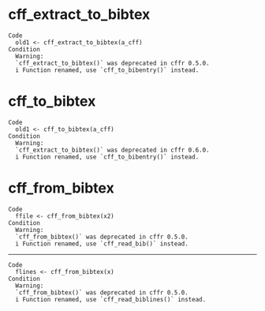 # cff_extract_to_bibtex

    Code
      old1 <- cff_extract_to_bibtex(a_cff)
    Condition
      Warning:
      `cff_extract_to_bibtex()` was deprecated in cffr 0.5.0.
      i Function renamed, use `cff_to_bibentry()` instead.

# cff_to_bibtex

    Code
      old1 <- cff_to_bibtex(a_cff)
    Condition
      Warning:
      `cff_extract_to_bibtex()` was deprecated in cffr 0.6.0.
      i Function renamed, use `cff_to_bibentry()` instead.

# cff_from_bibtex

    Code
      ffile <- cff_from_bibtex(x2)
    Condition
      Warning:
      `cff_from_bibtex()` was deprecated in cffr 0.5.0.
      i Function renamed, use `cff_read_bib()` instead.

---

    Code
      flines <- cff_from_bibtex(x)
    Condition
      Warning:
      `cff_from_bibtex()` was deprecated in cffr 0.5.0.
      i Function renamed, use `cff_read_biblines()` instead.

